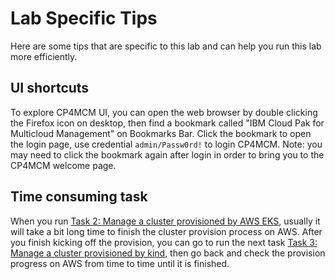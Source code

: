 # Lab Specific Tips

Here are some tips that are specific to this lab and can help you run this lab more efficiently.

## UI shortcuts

To explore CP4MCM UI, you can open the web browser by double clicking the Firefox icon on desktop, then find
a bookmark called "IBM Cloud Pak for Multicloud Management" on Bookmarks Bar. Click the bookmark to open the
login page, use credential `admin/Passw0rd!` to login CP4MCM. Note: you may need to click the bookmark again
after login in order to bring you to the CP4MCM welcome page.

## Time consuming task

When you run [Task 2: Manage a cluster provisioned by AWS EKS](docs/task2/), usually it will take a bit long time to finish
the cluster provision process on AWS. After you finish kicking off the provision, you can go to run the next
task [Task 3: Manage a cluster provisioned by kind](docs/task3/), then go back and check the provision progress on AWS from
time to time until it is finished.
